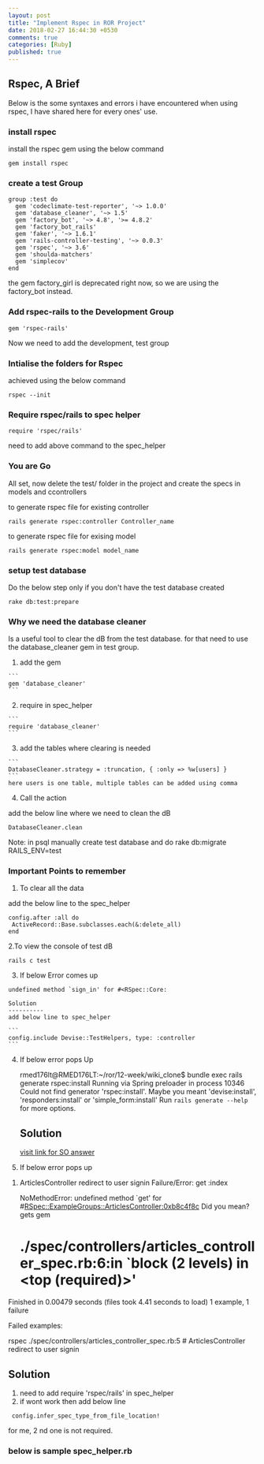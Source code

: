 ```yaml
---
layout: post
title: "Implement Rspec in ROR Project"
date: 2018-02-27 16:44:30 +0530
comments: true
categories: [Ruby]
published: true
---
```


## Rspec, A Brief
 
 Below is the some syntaxes and errors i have encountered when using rspec, I have shared here for every ones' use.

### install rspec
  install the rspec gem using the below command

  ```
  gem install rspec
  ```

### create a test Group

  ```
  group :test do
    gem 'codeclimate-test-reporter', '~> 1.0.0'
    gem 'database_cleaner', '~> 1.5'
    gem 'factory_bot', '~> 4.8', '>= 4.8.2'
    gem 'factory_bot_rails'
    gem 'faker', '~> 1.6.1'
    gem 'rails-controller-testing', '~> 0.0.3'
    gem 'rspec', '~> 3.6'
    gem 'shoulda-matchers'
    gem 'simplecov'
  end
  ```
  the gem factory_girl is deprecated right now, so we are using the factory_bot instead.

### Add rspec-rails to the Development Group

  ```
  gem 'rspec-rails'
  ```
  Now we need to add the development, test group

### Intialise the folders for Rspec

  achieved using the below command

   ```
   rspec --init
   ```

### Require rspec/rails to spec helper

  ```
  require 'rspec/rails'
  ```

   need to add above command to the spec_helper

### You are Go

  All set, now delete the test/ folder in the project and create the specs in models and ccontrollers

  to generate rspec file for existing controller

  ```
  rails generate rspec:controller Controller_name
  ```

  to generate rspec file for exising model

  ```
  rails generate rspec:model model_name
  ```

### setup test database

  Do the below step only if you don't have the test database created

  ```
  rake db:test:prepare
  ```

### Why we need the database cleaner

  Is a useful tool to clear the dB from the test database. for that need to use the database_cleaner gem in test group.

  1. add the gem

    ```
    gem 'database_cleaner'
    ```
  2. require in spec_helper

    ```
    require 'database_cleaner'
    ```

  3. add the tables where clearing is needed

    ```
    DatabaseCleaner.strategy = :truncation, { :only => %w[users] }
    ```
    here users is one table, multiple tables can be added using comma
  4. Call the action

  add the below line where we need to clean the dB

  ```
  DatabaseCleaner.clean
  ```
  Note: in psql manually create test database  and do rake db:migrate RAILS_ENV=test

### Important Points to  remember

  1. To clear all the data

  add the below line to the spec_helper

  ```
  config.after :all do
   ActiveRecord::Base.subclasses.each(&:delete_all)
  end
  ```
  2.To view the console of test dB

  ```
  rails c test
  ```
  3. If below Error comes up

    undefined method `sign_in' for #<RSpec::Core:

    Solution
    ----------
    add below line to spec_helper

    ```
    config.include Devise::TestHelpers, type: :controller
    ```
4. If below error pops Up

    rmed176lt@RMED176LT:~/ror/12-week/wiki_clone$ bundle exec rails generate rspec:install
    Running via Spring preloader in process 10346
    Could not find generator 'rspec:install'. Maybe you meant 'devise:install', 'responders:install' or 'simple_form:install'
    Run `rails generate --help` for more options.

    Solution
    ------------
    [visit link for SO answer](https://stackoverflow.com/questions/39542169/rails-5-could-not-find-generator-rspecinstall/39542170)

5. If below error pops up

  1) ArticlesController redirect to user signin
       Failure/Error: get :index
       
       NoMethodError:
         undefined method `get' for #<RSpec::ExampleGroups::ArticlesController:0xb8c4f8c>
         Did you mean?  gets
                        gem
       # ./spec/controllers/articles_controller_spec.rb:6:in `block (2 levels) in <top (required)>'

  Finished in 0.00479 seconds (files took 4.41 seconds to load)
  1 example, 1 failure

  Failed examples:

  rspec ./spec/controllers/articles_controller_spec.rb:5 # ArticlesController redirect to user signin


  Solution
  -----------
  1. need to add require 'rspec/rails' in spec_helper
  2.  if wont work then add below line
  ```
   config.infer_spec_type_from_file_location!
   ```
  for me, 2 nd one is not required.


### below is sample spec_helper.rb
<script src="https://gist.github.com/anoobbava/27255d8052d7b8d5ac095f511e6e242b.js"></script>